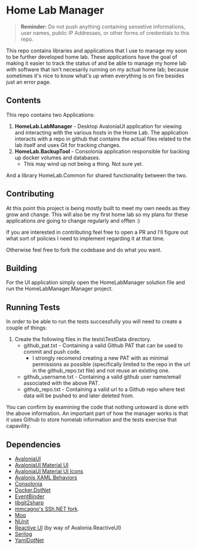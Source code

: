 # Home Lab Manager

> **Reminder:** Do not push anything containing sensetive informations, user names, public IP Addresses, or other forms of credentials to this repo.

This repo contains libraries and applications that I use to manage my soon to be further developed home lab.  These applications have the goal of making it easier to track the status of and be able to manage my home lab with software that isn't necesarily running on my actual home lab; because sometimes it's nice to know what's up when everything is on fire besides just an error page.

## Contents

This repo contains two Applications:

1. **HomeLab.LabManager** - Desktop AvaloniaUI application for viewing and interacting with the various hosts in the Home Lab. The application interacts with a repo in github that contains the actual files related to the lab itself and uses Git for tracking changes.
2. **HomeLab.BackupTool** - Consolonia application responsible for backing up docker volumes and databases.
    * This may wind up not being a thing.  Not sure yet.

And a library HomeLab.Common for shared functionality between the two.

## Contributing

At this point this project is being mostly built to meet my own needs as they grow and change.  This will also be my first home lab so my plans for these applications *are* going to change regularly and offten :)

If you are interested in contributing feel free to open a PR and I'll figure out what sort of policies I need to implement regarding it at that time.

Otherwise feel free to fork the codebase and do what you want.

## Building

For the UI application simply open the HomeLabManager solution file and run the HomeLabManager.Manager project.

## Running Tests

In order to be able to run the tests successfully you will need to create a couple of things:

1. Create the following files in the tests\TestData directory.
    * github_pat.txt - Containing a valid Github PAT that can be used to commit and push code.
        * I strongly recomend creating a new PAT with as minimal permissions as possible (specifically limited to the repo in the url in the github_repo.txt file) and not reuse an existing one.
    * github_username.txt - Containing a valid github user name/email associated with the above PAT.
    * github_repo.txt - Containing a valid url to a Github repo where test data will be pushed to and later deleted from.

You can confirm by examining the code that nothing untoward is done with the above information.  An important part of how the manager works is that it uses Github to store homelab information and the tests exercise that capavility.

## Dependencies

- [AvaloniaUI](https://github.com/AvaloniaUI/Avalonia)
- [AvaloniaUI Material UI](https://github.com/AvaloniaCommunity/Material.Avalonia)
- [AvaloniaUI Material UI Icons](https://github.com/AvaloniaUtils/Material.Icons.Avalonia/)
- [Avalonis XAML Behaviors](https://github.com/AvaloniaUI/Avalonia.Xaml.Behaviors)
- [Consolonia](https://github.com/jinek/Consolonia)
- [Docker.DotNet](https://github.com/dotnet/Docker.DotNet/)
- [EventBinder](https://github.com/Serg046/EventBinder)
- [libgit2sharp](https://github.com/libgit2/libgit2sharp)
- [mmcagno's SSh.NET fork](https://github.com/mmacagno/SSH.NET).
- [Moq](https://github.com/devlooped/moq)
- [NUnit](https://nunit.org/)
- [Reactive UI](https://www.reactiveui.net/) (by way of Avalonia.ReactiveUI)
- [Serilog](https://serilog.net/)
- [YamlDotNet](https://github.com/aaubry/YamlDotNet)
